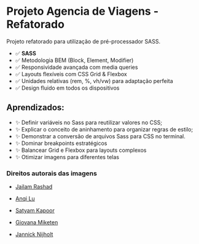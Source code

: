 # Projeto Agencia de Viagens - Refatorado
Projeto refatorado para utilização de pré-processador SASS.

- ✅ **SASS**
- ✅ Metodologia BEM (Block, Element, Modifier)
- ✅ Responsividade avançada com media queries
- ✅ Layouts flexíveis com CSS Grid & Flexbox
- ✅ Unidades relativas (rem, %, vh/vw) para adaptação perfeita
- ✅ Design fluido em todos os dispositivos

## Aprendizados:

- ✨ Definir variáveis no Sass para reutilizar valores no CSS;
- ✨ Explicar o conceito de aninhamento para organizar regras de estilo;
- ✨ Demonstrar a conversão de arquivos Sass para CSS no terminal.
- ✨ Dominar breakpoints estratégicos
- ✨ Balancear Grid e Flexbox para layouts complexos
- ✨ Otimizar imagens para diferentes telas

### Direitos autorais das imagens
- [Jailam Rashad](https://unsplash.com/pt-br/fotografias/litoral-sob-o-ceu-Qe58SmRMcH4)

- [Anqi Lu](https://unsplash.com/pt-br/fotografias/montanha-rochosa-marrom-sob-o-ceu-azul-durante-o-dia-5S2p2JloFls)

- [Satyam Kapoor](https://unsplash.com/pt-br/fotografias/uma-rodovia-com-uma-montanha-ao-fundo-GLsrqTRL4Ew?utm_content=creditCopyText&utm_medium=referral&utm_source=unsplash)

- [Giovana Miketen](https://unsplash.com/pt-br/fotografias/uma-pessoa-esta-andando-por-uma-rua-em-uma-cidade-pequena-tKm_hqQBzQ8?utm_content=creditCopyText&utm_medium=referral&utm_source=unsplash)

- [Jannick Nijholt](https://unsplash.com/pt-br/fotografias/um-barco-na-agua-g5TaobGIeZA?utm_content=creditCopyText&utm_medium=referral&utm_source=unsplash)
      
      
